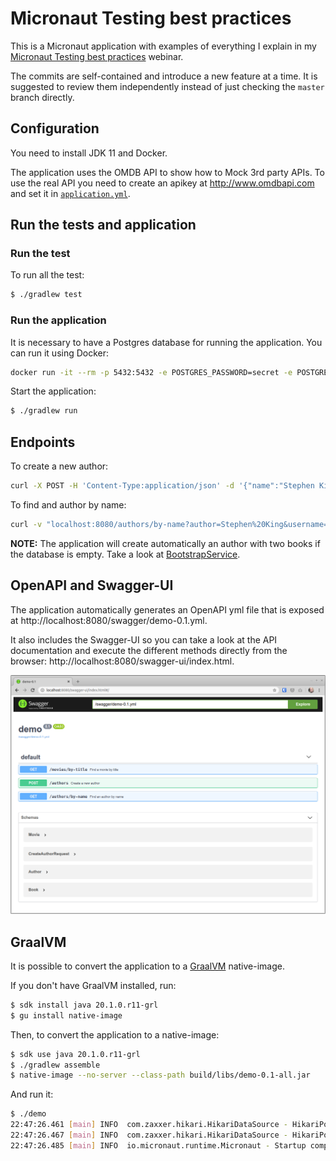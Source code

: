 # Micronaut Testing best practices

This is a Micronaut application with examples of everything I explain in my
[Micronaut Testing best practices](https://objectcomputing.com/products/micronaut/resources/micronaut-testing-best-practices)
webinar.

The commits are self-contained and introduce a new feature at a time. It is suggested to review them independently
instead of just checking the `master` branch directly.


## Configuration

You need to install JDK 11 and Docker.

The application uses the OMDB API to show how to Mock 3rd party APIs. To use the real API you need to create an apikey
at http://www.omdbapi.com and set it in [`application.yml`](https://github.com/ilopmar/micronaut-testing-best-practices/blob/master/src/main/resources/application.yml#L25).


## Run the tests and application

### Run the test

To run all the test:

```bash
$ ./gradlew test
```

### Run the application

It is necessary to have a Postgres database for running the application. You can run it using Docker:

```bash
docker run -it --rm -p 5432:5432 -e POSTGRES_PASSWORD=secret -e POSTGRES_DB=micronaut postgres:11.5-alpine
```

Start the application:

```bash
$ ./gradlew run
```

## Endpoints

To create a new author:

```bash
curl -X POST -H 'Content-Type:application/json' -d '{"name":"Stephen King"}' localhost:8080/authors
```

To find and author by name:

```bash
curl -v "localhost:8080/authors/by-name?author=Stephen%20King&username=admin"
```

**NOTE:** The application will create automatically an author with two books if the database is empty. Take a look at
[BootstrapService](https://github.com/ilopmar/micronaut-testing-best-practices/blob/master/src/main/java/com/example/services/BootstrapService.java#L27-L31).

## OpenAPI and Swagger-UI

The application automatically generates an OpenAPI yml file that is exposed at http://localhost:8080/swagger/demo-0.1.yml.

It also includes the Swagger-UI so you can take a look at the API documentation and execute the different methods directly
from the browser: http://localhost:8080/swagger-ui/index.html.

![swaggerui](swagger-ui.png)

## GraalVM

It is possible to convert the application to a [GraalVM](https://www.graalvm.org/) native-image.

If you don't have GraalVM installed, run:

```bash
$ sdk install java 20.1.0.r11-grl
$ gu install native-image
```

Then, to convert the application to a native-image:

```bash
$ sdk use java 20.1.0.r11-grl
$ ./gradlew assemble
$ native-image --no-server --class-path build/libs/demo-0.1-all.jar
```

And run it:

```bash
$ ./demo
22:47:26.461 [main] INFO  com.zaxxer.hikari.HikariDataSource - HikariPool-1 - Starting...
22:47:26.467 [main] INFO  com.zaxxer.hikari.HikariDataSource - HikariPool-1 - Start completed.
22:47:26.485 [main] INFO  io.micronaut.runtime.Micronaut - Startup completed in 33ms. Server Running: http://localhost:8080
```

